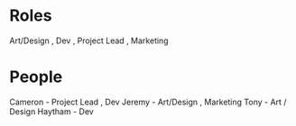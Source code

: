 # Roles
Art/Design , Dev , Project Lead , Marketing


# People
Cameron - Project Lead , Dev
Jeremy - Art/Design , Marketing
Tony - Art / Design
Haytham - Dev
